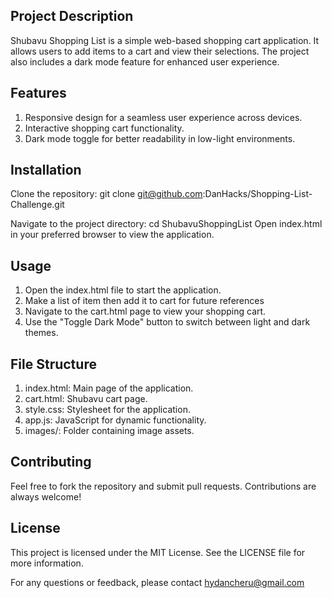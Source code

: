 ## Project Description
Shubavu Shopping List is a simple web-based shopping cart application. 
It allows users to add items to a cart and view their selections. 
The project also includes a dark mode feature for enhanced user experience.

## Features
1. Responsive design for a seamless user experience across devices.
2. Interactive shopping cart functionality.
3. Dark mode toggle for better readability in low-light environments.

## Installation
Clone the repository:
git clone git@github.com:DanHacks/Shopping-List-Challenge.git

Navigate to the project directory:
cd ShubavuShoppingList
Open index.html in your preferred browser to view the application.

## Usage
1. Open the index.html file to start the application.
2. Make a list of item then add it to cart for future references
3. Navigate to the cart.html page to view your shopping cart.
4. Use the "Toggle Dark Mode" button to switch between light and dark themes.

## File Structure
1. index.html: Main page of the application.
2. cart.html: Shubavu cart page.
3. style.css: Stylesheet for the application.
4. app.js: JavaScript for dynamic functionality.
5. images/: Folder containing image assets.

## Contributing
Feel free to fork the repository and submit pull requests. Contributions are always welcome!

## License
This project is licensed under the MIT License. See the LICENSE file for more information.

For any questions or feedback, please contact hydancheru@gmail.com

